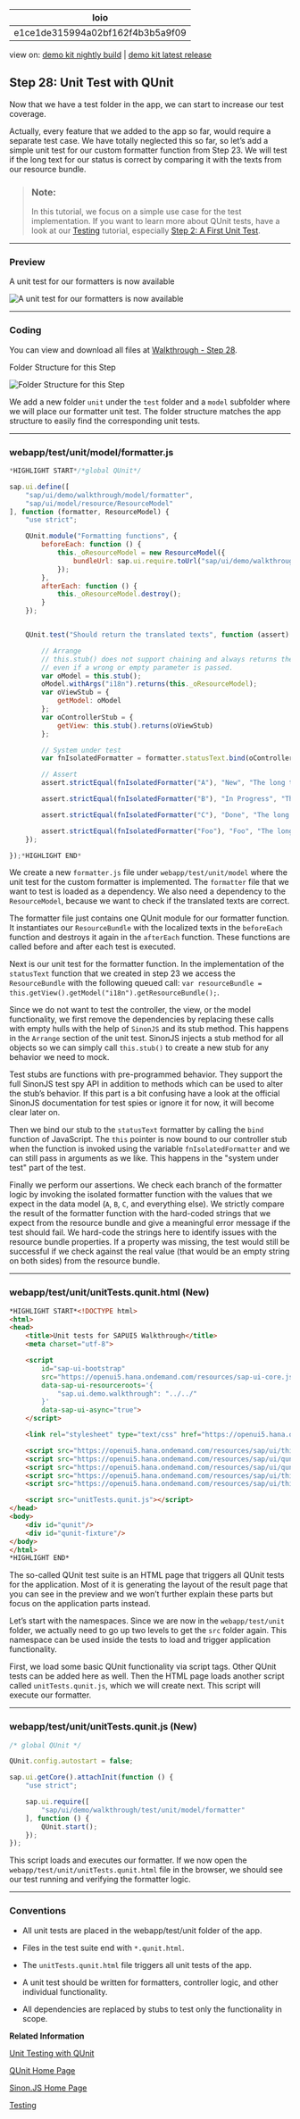 <!-- loioe1ce1de315994a02bf162f4b3b5a9f09 -->

| loio |
| -----|
| e1ce1de315994a02bf162f4b3b5a9f09 |

<div id="loio">

view on: [demo kit nightly build](https://openui5nightly.hana.ondemand.com/#/topic/e1ce1de315994a02bf162f4b3b5a9f09) | [demo kit latest release](https://openui5.hana.ondemand.com/#/topic/e1ce1de315994a02bf162f4b3b5a9f09)</div>

## Step 28: Unit Test with QUnit

Now that we have a test folder in the app, we can start to increase our test coverage.

Actually, every feature that we added to the app so far, would require a separate test case. We have totally neglected this so far, so let’s add a simple unit test for our custom formatter function from Step 23. We will test if the long text for our status is correct by comparing it with the texts from our resource bundle.

> ### Note:  
> In this tutorial, we focus on a simple use case for the test implementation. If you want to learn more about QUnit tests, have a look at our [Testing](Testing_291c912.md) tutorial, especially [Step 2: A First Unit Test](Step_2_A_First_Unit_Test_b81736e.md).

***

### Preview

   
  
<a name="loioe1ce1de315994a02bf162f4b3b5a9f09__fig_r1j_pst_mr"/>A unit test for our formatters is now available

 ![](loioa933bc8e1b8c45a88252f1aecff7ba36_HiRes.png "A unit test for our formatters is now available") 

***

### Coding

You can view and download all files at [Walkthrough - Step 28](https://openui5.hana.ondemand.com/explored.html#/sample/sap.m.tutorial.walkthrough.28/preview).

   
  
<a name="loioe1ce1de315994a02bf162f4b3b5a9f09__fig_lbx_wcp_ns"/>Folder Structure for this Step

 ![](loio1b5613ac3ab94757af2c7823039222a9_HiRes.png "Folder Structure for this Step") 

We add a new folder `unit` under the `test` folder and a `model` subfolder where we will place our formatter unit test. The folder structure matches the app structure to easily find the corresponding unit tests.

***

### webapp/test/unit/model/formatter.js

``` js
*HIGHLIGHT START*/*global QUnit*/

sap.ui.define([
	"sap/ui/demo/walkthrough/model/formatter",
	"sap/ui/model/resource/ResourceModel"
], function (formatter, ResourceModel) {
	"use strict";

	QUnit.module("Formatting functions", {
		beforeEach: function () {
			this._oResourceModel = new ResourceModel({
				bundleUrl: sap.ui.require.toUrl("sap/ui/demo/walkthrough") + "/i18n/i18n.properties"
			});
		},
		afterEach: function () {
			this._oResourceModel.destroy();
		}
	});


	QUnit.test("Should return the translated texts", function (assert) {

		// Arrange
		// this.stub() does not support chaining and always returns the right data
		// even if a wrong or empty parameter is passed.
		var oModel = this.stub();
		oModel.withArgs("i18n").returns(this._oResourceModel);
		var oViewStub = {
			getModel: oModel
		};
		var oControllerStub = {
			getView: this.stub().returns(oViewStub)
		};

		// System under test
		var fnIsolatedFormatter = formatter.statusText.bind(oControllerStub);

		// Assert
		assert.strictEqual(fnIsolatedFormatter("A"), "New", "The long text for status A is correct");

		assert.strictEqual(fnIsolatedFormatter("B"), "In Progress", "The long text for status B is correct");

		assert.strictEqual(fnIsolatedFormatter("C"), "Done", "The long text for status C is correct");

		assert.strictEqual(fnIsolatedFormatter("Foo"), "Foo", "The long text for status Foo is correct");
	});

});*HIGHLIGHT END*
```

We create a new `formatter.js` file under `webapp/test/unit/model` where the unit test for the custom formatter is implemented. The `formatter` file that we want to test is loaded as a dependency. We also need a dependency to the `ResourceModel`, because we want to check if the translated texts are correct.

The formatter file just contains one QUnit module for our formatter function. It instantiates our `ResourceBundle` with the localized texts in the `beforeEach` function and destroys it again in the `afterEach` function. These functions are called before and after each test is executed.

Next is our unit test for the formatter function. In the implementation of the `statusText` function that we created in step 23 we access the `ResourceBundle` with the following queued call: `var resourceBundle = this.getView().getModel("i18n").getResourceBundle();`.

Since we do not want to test the controller, the view, or the model functionality, we first remove the dependencies by replacing these calls with empty hulls with the help of `SinonJS` and its stub method. This happens in the `Arrange` section of the unit test. SinonJS injects a stub method for all objects so we can simply call `this.stub()` to create a new stub for any behavior we need to mock.

Test stubs are functions with pre-programmed behavior. They support the full SinonJS test spy API in addition to methods which can be used to alter the stub’s behavior. If this part is a bit confusing have a look at the official SinonJS documentation for test spies or ignore it for now, it will become clear later on.

Then we bind our stub to the `statusText` formatter by calling the `bind` function of JavaScript. The `this` pointer is now bound to our controller stub when the function is invoked using the variable `fnIsolatedFormatter` and we can still pass in arguments as we like. This happens in the "system under test" part of the test.

Finally we perform our assertions. We check each branch of the formatter logic by invoking the isolated formatter function with the values that we expect in the data model \(`A`, `B`, `C`, and everything else\). We strictly compare the result of the formatter function with the hard-coded strings that we expect from the resource bundle and give a meaningful error message if the test should fail. We hard-code the strings here to identify issues with the resource bundle properties. If a property was missing, the test would still be successful if we check against the real value \(that would be an empty string on both sides\) from the resource bundle.

***

<a name="loioe1ce1de315994a02bf162f4b3b5a9f09__section_gnt_54c_yfb"/>

### webapp/test/unit/unitTests.qunit.html \(New\)

``` html
*HIGHLIGHT START*<!DOCTYPE html>
<html>
<head>
	<title>Unit tests for SAPUI5 Walkthrough</title>
	<meta charset="utf-8">

	<script
		id="sap-ui-bootstrap"
		src="https://openui5.hana.ondemand.com/resources/sap-ui-core.js"
		data-sap-ui-resourceroots='{
			"sap.ui.demo.walkthrough": "../../"
		}'
		data-sap-ui-async="true">
	</script>

	<link rel="stylesheet" type="text/css" href="https://openui5.hana.ondemand.com/resources/sap/ui/thirdparty/qunit-2.css">

	<script src="https://openui5.hana.ondemand.com/resources/sap/ui/thirdparty/qunit-2.js"></script>
	<script src="https://openui5.hana.ondemand.com/resources/sap/ui/qunit/qunit-junit.js"></script>
	<script src="https://openui5.hana.ondemand.com/resources/sap/ui/qunit/qunit-coverage.js"></script>
	<script src="https://openui5.hana.ondemand.com/resources/sap/ui/thirdparty/sinon.js"></script>
	<script src="https://openui5.hana.ondemand.com/resources/sap/ui/thirdparty/sinon-qunit.js"></script>

	<script src="unitTests.qunit.js"></script>
</head>
<body>
	<div id="qunit"/>
	<div id="qunit-fixture"/>
</body>
</html>
*HIGHLIGHT END*
```

The so-called QUnit test suite is an HTML page that triggers all QUnit tests for the application. Most of it is generating the layout of the result page that you can see in the preview and we won’t further explain these parts but focus on the application parts instead.

Let’s start with the namespaces. Since we are now in the `webapp/test/unit` folder, we actually need to go up two levels to get the `src` folder again. This namespace can be used inside the tests to load and trigger application functionality.

First, we load some basic QUnit functionality via script tags. Other QUnit tests can be added here as well. Then the HTML page loads another script called `unitTests.qunit.js`, which we will create next. This script will execute our formatter.

***

<a name="loioe1ce1de315994a02bf162f4b3b5a9f09__section_hnt_54c_yfb"/>

### webapp/test/unit/unitTests.qunit.js \(New\)

``` js
/* global QUnit */

QUnit.config.autostart = false;

sap.ui.getCore().attachInit(function () {
	"use strict";

	sap.ui.require([
		"sap/ui/demo/walkthrough/test/unit/model/formatter"
	], function () {
		QUnit.start();
	});
});

```

This script loads and executes our formatter. If we now open the `webapp/test/unit/unitTests.qunit.html` file in the browser, we should see our test running and verifying the formatter logic.

***

### Conventions

-   All unit tests are placed in the webapp/test/unit folder of the app.

-   Files in the test suite end with `*.qunit.html`.

-   The `unitTests.qunit.html` file triggers all unit tests of the app.

-   A unit test should be written for formatters, controller logic, and other individual functionality.

-   All dependencies are replaced by stubs to test only the functionality in scope.


**Related Information**  


[Unit Testing with QUnit](Unit_Testing_with_QUnit_09d145c.md)

[QUnit Home Page](https://qunitjs.com/)

[Sinon.JS Home Page](http://sinonjs.org/)

[Testing](Testing_291c912.md)

